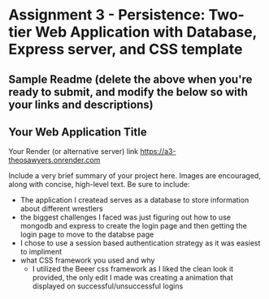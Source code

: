 Assignment 3 - Persistence: Two-tier Web Application with Database, Express server, and CSS template
===


Sample Readme (delete the above when you're ready to submit, and modify the below so with your links and descriptions)
---

## Your Web Application Title

Your Render (or alternative server) link https://a3-theosawyers.onrender.com

Include a very brief summary of your project here. Images are encouraged, along with concise, high-level text. Be sure to include:

- The application I createad serves as a database to store information about different wrestlers
- the biggest challenges I faced was just figuring out how to use mongodb and express to create the login page and then getting the login page to move to the databse page
- I chose to use a session based authentication strategy as it was easiest to impliment
- what CSS framework you used and why
  - I utilized the Beeer css framework as I liked the clean look it provided, the only edit I made was creating a animation that displayed on successful/unsuccessful logins


